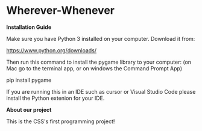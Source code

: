 # Wherever-Whenever

**Installation Guide**

Make sure you have Python 3 installed on your computer. Download it from:

https://www.python.org/downloads/

Then run this command to install the pygame library to your computer: (on Mac go to the terminal app, or on windows the Command Prompt App)

pip install pygame

If you are running this in an IDE such as cursor or Visual Studio Code please install the Python extenion for your IDE.

**About our project**

This is the CSS's first programming project!
